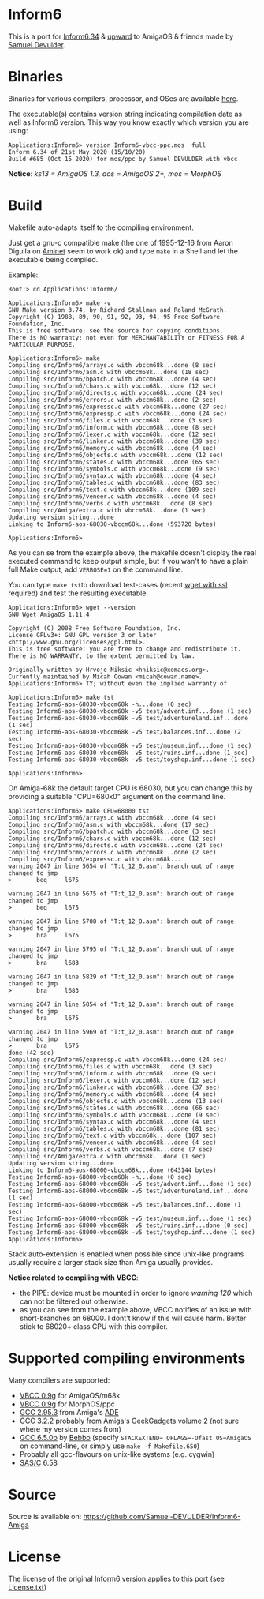 # Inform6

This is a port for [Inform6.34](https://github.com/DavidKinder/Inform6/releases/tag/v6.34) & [upward](https://github.com/DavidKinder/Inform6/) to AmigaOS & friends made by [Samuel Devulder](https://github.com/Samuel-DEVULDER). 

# Binaries

Binaries for various compilers, processor, and OSes are available [here]().	

The executable(s) contains version string indicating compilation date as well as Inform6 version. This way you know exactly which version you are using:
```
Applications:Inform6> version Inform6-vbcc-ppc.mos  full
Inform 6.34 of 21st May 2020 (15/10/20)
Build #685 (Oct 15 2020) for mos/ppc by Samuel DEVULDER with vbcc

```
__Notice__: *ks13 = AmigaOS 1.3, aos = AmigaOS 2+, mos = MorphOS*

# Build

Makefile auto-adapts itself to the compiling environment. 

Just get a gnu-c compatible make (the one of 1995-12-16 from Aaron Digulla on [Aminet](http://aminet.net/package/dev/c/make-3.75-bin) seem to work ok) and type `make` in a Shell and let the executable being compiled.

Example:
```
Boot:> cd Applications:Inform6/

Applications:Inform6> make -v
GNU Make version 3.74, by Richard Stallman and Roland McGrath.
Copyright (C) 1988, 89, 90, 91, 92, 93, 94, 95 Free Software Foundation, Inc.
This is free software; see the source for copying conditions.
There is NO warranty; not even for MERCHANTABILITY or FITNESS FOR A
PARTICULAR PURPOSE.

Applications:Inform6> make
Compiling src/Inform6/arrays.c with vbccm68k...done (8 sec)
Compiling src/Inform6/asm.c with vbccm68k...done (18 sec)
Compiling src/Inform6/bpatch.c with vbccm68k...done (4 sec)
Compiling src/Inform6/chars.c with vbccm68k...done (12 sec)
Compiling src/Inform6/directs.c with vbccm68k...done (24 sec)
Compiling src/Inform6/errors.c with vbccm68k...done (2 sec)
Compiling src/Inform6/expressc.c with vbccm68k...done (27 sec)
Compiling src/Inform6/expressp.c with vbccm68k...done (24 sec)
Compiling src/Inform6/files.c with vbccm68k...done (3 sec)
Compiling src/Inform6/inform.c with vbccm68k...done (8 sec)
Compiling src/Inform6/lexer.c with vbccm68k...done (12 sec)
Compiling src/Inform6/linker.c with vbccm68k...done (39 sec)
Compiling src/Inform6/memory.c with vbccm68k...done (4 sec)
Compiling src/Inform6/objects.c with vbccm68k...done (12 sec)
Compiling src/Inform6/states.c with vbccm68k...done (65 sec)
Compiling src/Inform6/symbols.c with vbccm68k...done (9 sec)
Compiling src/Inform6/syntax.c with vbccm68k...done (4 sec)
Compiling src/Inform6/tables.c with vbccm68k...done (83 sec)
Compiling src/Inform6/text.c with vbccm68k...done (109 sec)
Compiling src/Inform6/veneer.c with vbccm68k...done (4 sec)
Compiling src/Inform6/verbs.c with vbccm68k...done (8 sec)
Compiling src/Amiga/extra.c with vbccm68k...done (1 sec)
Updating version string...done
Linking to Inform6-aos-68030-vbccm68k...done (593720 bytes)

Applications:Inform6>  
```

As you can se from the example above, the makefile doesn't display the real executed command to keep output simple, but if you wan't to have a plain full Make output, add `VERBOSE=1` on the command line.

You can type `make tst`to download test-cases (recent [wget with ssl](http://m68k.aminet.net/package/dev/gg/wget-1.11.4-bin) required) and test the resulting executable. 
```
Applications:Inform6> wget --version
GNU Wget AmigaOS 1.11.4

Copyright (C) 2008 Free Software Foundation, Inc.
License GPLv3+: GNU GPL version 3 or later
<http://www.gnu.org/licenses/gpl.html>.
This is free software: you are free to change and redistribute it.
There is NO WARRANTY, to the extent permitted by law.

Originally written by Hrvoje Niksic <hniksic@xemacs.org>.
Currently maintained by Micah Cowan <micah@cowan.name>.
Applications:Inform6> TY; without even the implied warranty of

Applications:Inform6> make tst
Testing Inform6-aos-68030-vbccm68k -h...done (0 sec)
Testing Inform6-aos-68030-vbccm68k -v5 test/advent.inf...done (1 sec)
Testing Inform6-aos-68030-vbccm68k -v5 test/adventureland.inf...done (1 sec)
Testing Inform6-aos-68030-vbccm68k -v5 test/balances.inf...done (2 sec)
Testing Inform6-aos-68030-vbccm68k -v5 test/museum.inf...done (1 sec)
Testing Inform6-aos-68030-vbccm68k -v5 test/ruins.inf...done (1 sec)
Testing Inform6-aos-68030-vbccm68k -v5 test/toyshop.inf...done (1 sec)

Applications:Inform6> 
```

On Amiga-68k the default target CPU is 68030, but you can change this by providing a suitable "CPU=680x0" argument on the command line. 
```
Applications:Inform6> make CPU=68000 tst
Compiling src/Inform6/arrays.c with vbccm68k...done (4 sec)
Compiling src/Inform6/asm.c with vbccm68k...done (17 sec)
Compiling src/Inform6/bpatch.c with vbccm68k...done (3 sec)
Compiling src/Inform6/chars.c with vbccm68k...done (12 sec)
Compiling src/Inform6/directs.c with vbccm68k...done (24 sec)
Compiling src/Inform6/errors.c with vbccm68k...done (2 sec)
Compiling src/Inform6/expressc.c with vbccm68k...
warning 2047 in line 5654 of "T:t_12_0.asm": branch out of range changed to jmp
>       beq     l675

warning 2047 in line 5675 of "T:t_12_0.asm": branch out of range changed to jmp
>       beq     l675

warning 2047 in line 5708 of "T:t_12_0.asm": branch out of range changed to jmp
>       bra     l675

warning 2047 in line 5795 of "T:t_12_0.asm": branch out of range changed to jmp
>       bra     l683

warning 2047 in line 5829 of "T:t_12_0.asm": branch out of range changed to jmp
>       bra     l683

warning 2047 in line 5854 of "T:t_12_0.asm": branch out of range changed to jmp
>       bra     l675

warning 2047 in line 5969 of "T:t_12_0.asm": branch out of range changed to jmp
>       bra     l675
done (42 sec)
Compiling src/Inform6/expressp.c with vbccm68k...done (24 sec)
Compiling src/Inform6/files.c with vbccm68k...done (3 sec)
Compiling src/Inform6/inform.c with vbccm68k...done (9 sec)
Compiling src/Inform6/lexer.c with vbccm68k...done (12 sec)
Compiling src/Inform6/linker.c with vbccm68k...done (37 sec)
Compiling src/Inform6/memory.c with vbccm68k...done (4 sec)
Compiling src/Inform6/objects.c with vbccm68k...done (13 sec)
Compiling src/Inform6/states.c with vbccm68k...done (66 sec)
Compiling src/Inform6/symbols.c with vbccm68k...done (9 sec)
Compiling src/Inform6/syntax.c with vbccm68k...done (4 sec)
Compiling src/Inform6/tables.c with vbccm68k...done (81 sec)
Compiling src/Inform6/text.c with vbccm68k...done (107 sec)
Compiling src/Inform6/veneer.c with vbccm68k...done (4 sec)
Compiling src/Inform6/verbs.c with vbccm68k...done (7 sec)
Compiling src/Amiga/extra.c with vbccm68k...done (1 sec)
Updating version string...done
Linking to Inform6-aos-68000-vbccm68k...done (643144 bytes)
Testing Inform6-aos-68000-vbccm68k -h...done (0 sec)
Testing Inform6-aos-68000-vbccm68k -v5 test/advent.inf...done (1 sec)
Testing Inform6-aos-68000-vbccm68k -v5 test/adventureland.inf...done (1 sec)
Testing Inform6-aos-68000-vbccm68k -v5 test/balances.inf...done (1 sec)
Testing Inform6-aos-68000-vbccm68k -v5 test/museum.inf...done (1 sec)
Testing Inform6-aos-68000-vbccm68k -v5 test/ruins.inf...done (0 sec)
Testing Inform6-aos-68000-vbccm68k -v5 test/toyshop.inf...done (1 sec)
Applications:Inform6> 
```

Stack auto-extension is enabled when possible since unix-like programs usually require a larger stack size than Amiga usually provides.

**Notice related to compiling with VBCC**: 
* the PIPE: device must be mounted in order to ignore _warning 120_ which can not be filtered out otherwise.
* as you can see from the example above, VBCC notifies of an issue with short-branches on 68000. I dont't know if this will cause harm. Better stick to 68020+ class CPU with this compiler.

# Supported compiling environments

Many compilers are supported:
* [VBCC 0.9g](http://sun.hasenbraten.de/vbcc/) for AmigaOS/m68k
* [VBCC 0.9g](http://sun.hasenbraten.de/vbcc/) for MorphOS/ppc
* [GCC 2.95.3](http://aminet.net/package/dev/gcc/ADE-repack) from Amiga's [ADE](https://aminet.net/package/dev/gcc/ADE)
* GCC 3.2.2 probably from Amiga's GeekGadgets volume 2 (not sure where my version comes from)
* [GCC 6.5.0b](https://github.com/bebbo/amiga-gcc/releases) by [Bebbo](https://github.com/bebbo) (specify `STACKEXTEND= OFLAGS=-Ofast OS=AmigaOS` on command-line, or simply use `make -f Makefile.650`)
* Probably all gcc-flavours on unix-like systems (e.g. cygwin)
* [SAS/C](http://www.pjhutchison.org/tutorial/sas_c.html) 6.58

# Source

Source is available on: https://github.com/Samuel-DEVULDER/Inform6-Amiga

# License

The license of the original Inform6 version applies to this port (see [License.txt](License.txt))